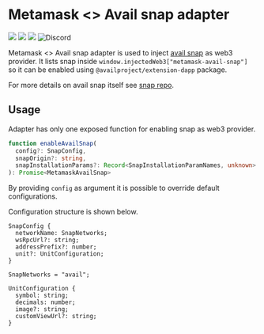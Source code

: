 # Metamask <> Avail snap adapter
![](https://github.com/availproject/metamask-snap-avail/workflows/ci/badge.svg)
![](https://img.shields.io/github/license/availproject/metamask-snap-avail)
![](https://img.shields.io/badge/yarn-%3E%3D1.17.0-orange.svg?style=flat-square)
![Discord](https://img.shields.io/discord/608204864593461248?color=blue&label=Discord&logo=discord)

Metamask <> Avail snap adapter is used to inject [avail snap](https://github.com/availproject/metamask-snap-avail) as web3 provider. It lists snap inside `window.injectedWeb3["metamask-avail-snap"]` so it can be enabled using `@availproject/extension-dapp` package.  

For more details on avail snap itself see [snap repo](https://github.com/availproject/metamask-snap-avail).

## Usage

Adapter has only one exposed function for enabling snap as web3 provider.

```typescript
function enableAvailSnap(
  config?: SnapConfig,
  snapOrigin?: string,
  snapInstallationParams?: Record<SnapInstallationParamNames, unknown> = {}
): Promise<MetamaskAvailSnap>
```

By providing `config` as argument it is possible to override default configurations.

Configuration structure is shown below.

```
SnapConfig {
  networkName: SnapNetworks;
  wsRpcUrl?: string;
  addressPrefix?: number;
  unit?: UnitConfiguration;
}

SnapNetworks = "avail";

UnitConfiguration {
  symbol: string;
  decimals: number;
  image?: string;
  customViewUrl?: string;
}
```

